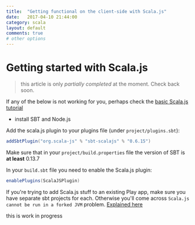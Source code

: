 ```yaml
---
title:  "Getting functional on the client-side with Scala.js"
date:   2017-04-10 21:44:00
category: scala
layout: default
comments: true
# other options
---
```


# Getting started with Scala.js

> this article is only _partially completed_ at the moment. Check back soon.

If any of the below is not working for you, perhaps check the [basic Scala.js tutorial](https://www.scala-js.org/tutorial/basic/)

 - install SBT and Node.js


Add the scala.js plugin to your plugins file (under `project/plugins.sbt`):

```scala
addSbtPlugin("org.scala-js" % "sbt-scalajs" % "0.6.15")
```

Make sure that in your `project/build.properties` file the version of SBT is **at least** 0.13.7

In your `build.sbt` file you need to enable the Scala.js plugin:

```scala
enablePlugins(ScalaJSPlugin)
```

If you're trying to add Scala.js stuff to an existing Play app, make sure you have separate sbt projects for each. Otherwise you'll come across `Scala.js cannot be run in a forked JVM` problem.  [Explained here](https://github.com/scala-js/scala-js/issues/1590#issuecomment-92022209)

this is work in progress

